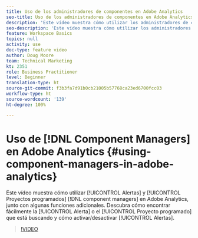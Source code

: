 ```yaml
---
title: Uso de los administradores de componentes en Adobe Analytics
seo-title: Uso de los administradores de componentes en Adobe Analytics
description: 'Este vídeo muestra cómo utilizar los administradores de componentes Alertas y Proyectos programados en Adobe Analytics, junto con algunas funciones adicionales. Aprenda a encontrar fácilmente la alerta o el proyecto programado que busca, así como a activar o desactivar alertas. '
seo-description: 'Este vídeo muestra cómo utilizar los administradores de componentes Alertas y Proyectos programados en Adobe Analytics, junto con algunas funciones adicionales. Aprenda a encontrar fácilmente la alerta o el proyecto programado que busca, así como a activar o desactivar alertas. '
feature: Workspace Basics
topics: null
activity: use
doc-type: feature video
author: Doug Moore
team: Technical Marketing
kt: 2351
role: Business Practitioner
level: Beginner
translation-type: ht
source-git-commit: f3b3fa7d91b0cb21005b57768ca23ed6700fcc03
workflow-type: ht
source-wordcount: '139'
ht-degree: 100%

---
```



# Uso de [!DNL Component Managers] en Adobe Analytics {#using-component-managers-in-adobe-analytics}

Este vídeo muestra cómo utilizar [!UICONTROL Alertas] y [!UICONTROL Proyectos programados] [!DNL component managers] en Adobe Analytics, junto con algunas funciones adicionales. Descubra cómo encontrar fácilmente la [!UICONTROL Alerta] o el [!UICONTROL Proyecto programado] que está buscando y cómo activar/desactivar [!UICONTROL Alertas].

>[!VIDEO](https://video.tv.adobe.com/v/24068/?quality=12)